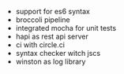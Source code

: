 
 - support for es6 syntax
 - broccoli pipeline
 - integrated mocha for unit tests
 - hapi as rest api server
 - ci with circle.ci
 - syntax checker witch jscs
 - winston as log library
